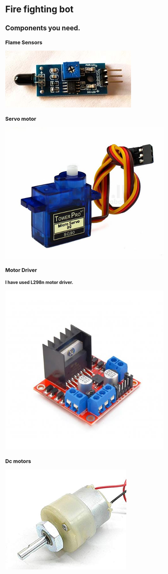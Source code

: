 # Fire fighting bot

## Components you need.

### Flame Sensors

![](image/flame%20sensor.jpg)

### Servo motor

![](image/servo%20motor.jpg)

### Motor Driver
#### I have used  L298n motor driver.

![](image/l298n.jpg)

### Dc motors

![](image/dcmotor(300rpm).jpg)
